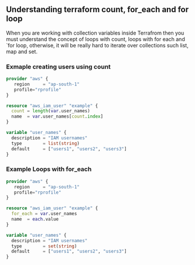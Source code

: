 ## Understanding terraform count, for_each and for loop
When you are working with collection variables inside Terrafrom then you must understand the concept of loops with count, loops with for each and `for loop, otherwise, it will be really hard to iterate over collections such list, map and set.

### Exmaple creating users using count
```terraform
provider "aws" {
   region     = "ap-south-1"
   profile="rprofile"
}

resource "aws_iam_user" "example" {
  count = length(var.user_names)
  name  = var.user_names[count.index]
}

variable "user_names" {
  description = "IAM usernames"
  type        = list(string)
  default     = ["users1", "users2", "users3"]
}

```

### Example Loops with for_each
```terraform
provider "aws" {
   region     = "ap-south-1"
   profile="rprofile"
}

resource "aws_iam_user" "example" {
  for_each = var.user_names
  name  = each.value
}

variable "user_names" {
  description = "IAM usernames"
  type        = set(string)
  default     = ["users1", "users2", "users3"]
}

```
